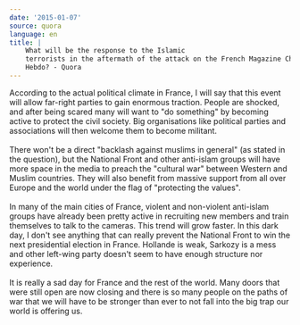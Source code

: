 ```yaml
---
date: '2015-01-07'
source: quora
language: en
title: |
    What will be the response to the Islamic
    terrorists in the aftermath of the attack on the French Magazine Charlie
    Hebdo? - Quora
---
```


According to the actual political climate in France, I will say that
this event will allow far-right parties to gain enormous traction.
People are shocked, and after being scared many will want to \"do
something\" by becoming active to protect the civil society. Big
organisations like political parties and associations will then welcome
them to become militant. \
\
There won\'t be a direct \"backlash against muslims in general\" (as
stated in the question), but the National Front and other anti-islam
groups will have more space in the media to preach the \"cultural war\"
between Western and Muslim countries. They will also benefit from
massive support from all over Europe and the world under the flag of
\"protecting the values\".\
\
In many of the main cities of France, violent and non-violent anti-islam
groups have already been pretty active in recruiting new members and
train themselves to talk to the cameras. This trend will grow faster. In
this dark day, I don\'t see anything that can really prevent the
National Front to win the next presidential election in France. Hollande
is weak, Sarkozy is a mess and other left-wing party doesn\'t seem to
have enough structure nor experience.\
\
It is really a sad day for France and the rest of the world. Many doors
that were still open are now closing and there is so many people on the
paths of war that we will have to be stronger than ever to not fall into
the big trap our world is offering us.
